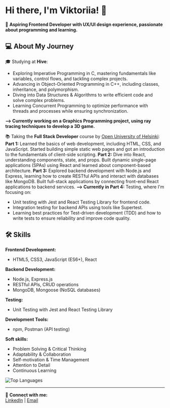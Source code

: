 # Hi there, I'm Viktoriia! 👋  
🌟 **Aspiring Frontend Developer with UX/UI design experience, passionate about programming and learning.**

## 💻 About My Journey
🎓 Studying at **Hive**:  
- Exploring Imperative Programming in C, mastering fundamentals like variables, control flows, and tackling complex projects.
- Advancing in Object-Oriented Programming in C++, including classes, inheritance, and polymorphism.
- Diving into Data Structures & Algorithms to write efficient code and solve complex problems.
- Learning Concurrent Programming to optimize performance with threads and processes while ensuring synchronization.

**--> Currently working on a Graphics Programming project, using ray tracing techniques to develop a 3D game.**
  
📚 Taking the **Full Stack Developer** course by [Open University of Helsinki](https://fullstackopen.com/):  
**Part 1:** Learned the basics of web development, including HTML, CSS, and JavaScript. Started building simple static web pages and got an introduction to the fundamentals of client-side scripting.
**Part 2:** Dive into React, understanding components, state, and props. Built dynamic single-page applications (SPAs) using React and learned about component-based architecture.
**Part 3:** Explored backend development with Node.js and Express, learning how to create RESTful APIs and interact with databases like MongoDB. Built full-stack applications by connecting front-end React applications to backend services.
**--> Currently in Part 4:** Testing, where I'm focusing on:
  - Unit testing with Jest and React Testing Library for frontend code.
  - Integration testing for backend APIs using tools like Supertest.
  - Learning best practices for Test-driven development (TDD) and how to write tests to ensure reliability and improve code quality.

## 🛠️ Skills
**Frontend Development:**
- HTML5, CSS3, JavaScript (ES6+), React

**Backend Development:**
- Node.js, Express.js
- RESTful APIs, CRUD operations
- MongoDB, Mongoose (NoSQL databases)

**Testing:**
- Unit Testing with Jest and React Testing Library

**Development Tools:**
- npm, Postman (API testing)

**Soft skills:**
- Problem Solving & Critical Thinking
- Adaptability & Collaboration
- Self-motivation & Time Management
- Attention to Detail
- Continuous Learning

![Top Languages](https://github-readme-stats.vercel.app/api/top-langs/?username=vkuznets23&layout=compact&theme=radical)

---

🔗 **Connect with me:**  
[LinkedIn](https://www.linkedin.com/in/viktoriia-kuznetsova/) | [Email](mailto:victoria.cuzneczowa23@gmail.com) 
